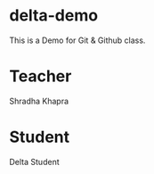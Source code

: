 # delta-demo
This is a Demo for Git &amp; Github class.

# Teacher 
Shradha Khapra

# Student 
Delta Student
